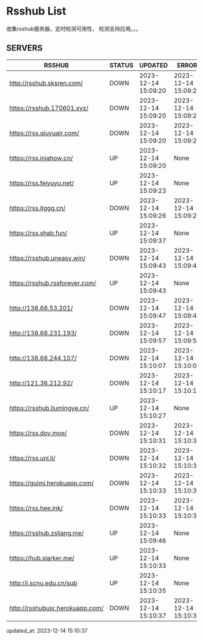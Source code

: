 # Rsshub List

收集rsshub服务器，定时检测可用性， 检测支持应用。。。


## SERVERS

|  RSSHUB   | STATUS  | UPDATED  | ERROR  | TWITTER |  
|  ----  | ----  | ----  | ----  | ---- |  
| http://rsshub.sksren.com/ | DOWN | 2023-12-14 15:09:20 | 2023-12-14 15:09:20 |  
| https://rsshub.170601.xyz/ | DOWN | 2023-12-14 15:09:20 | 2023-12-14 15:09:20 |  
| https://rss.qiuyuair.com/ | DOWN | 2023-12-14 15:09:20 | 2023-12-14 15:09:20 |  
| https://rss.injahow.cn/ | UP | 2023-12-14 15:09:20 | None ||  
| https://rss.feiyuyu.net/ | UP | 2023-12-14 15:09:23 | None ||  
| https://rss.itggg.cn/ | DOWN | 2023-12-14 15:09:26 | 2023-12-14 15:09:26 |  
| https://rss.shab.fun/ | UP | 2023-12-14 15:09:37 | None ||  
| https://rsshub.uneasy.win/ | DOWN | 2023-12-14 15:09:43 | 2023-12-14 15:09:43 |  
| https://rsshub.rssforever.com/ | UP | 2023-12-14 15:09:43 | None ||  
| http://138.68.53.201/ | DOWN | 2023-12-14 15:09:47 | 2023-12-14 15:09:47 |  
| http://138.68.231.193/ | DOWN | 2023-12-14 15:09:57 | 2023-12-14 15:09:57 |  
| http://138.68.244.107/ | DOWN | 2023-12-14 15:10:07 | 2023-12-14 15:10:07 |  
| http://121.36.212.92/ | DOWN | 2023-12-14 15:10:17 | 2023-12-14 15:10:17 |  
| https://rsshub.liumingye.cn/ | UP | 2023-12-14 15:10:27 | None ||  
| https://rss.dov.moe/ | DOWN | 2023-12-14 15:10:31 | 2023-12-14 15:10:31 |  
| https://rss.unl.li/ | DOWN | 2023-12-14 15:10:32 | 2023-12-14 15:10:32 |  
| https://guimi.herokuapp.com/ | DOWN | 2023-12-14 15:10:33 | 2023-12-14 15:10:33 |  
| https://rss.hee.ink/ | DOWN | 2023-12-14 15:10:33 | 2023-12-14 15:10:33 |  
| https://rsshub.zsliang.me/ | UP | 2023-12-14 15:09:46 | None |OK|  
| https://hub.slarker.me/ | UP | 2023-12-14 15:10:33 | None ||  
| http://i.scnu.edu.cn/sub | UP | 2023-12-14 15:10:35 | None ||  
| http://rsshubusr.herokuapp.com/ | DOWN | 2023-12-14 15:10:37 | 2023-12-14 15:10:37 |  
  

updated_at: 2023-12-14 15:10:37  
